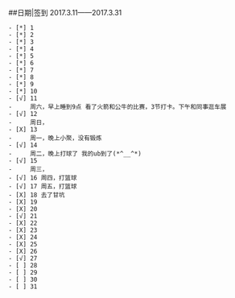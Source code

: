 ##日期|签到
2017.3.11——2017.3.31

    - [*] 1
    - [*] 2
    - [*] 3
    - [*] 4
    - [*] 5
    - [*] 6
    - [*] 7
    - [*] 8
    - [*] 9
    - [*] 10
    - [√] 11 
    -     周六，早上睡到9点 看了火箭和公牛的比赛，3节打卡。下午和同事逛车展
    - [√] 12 
    -     周日，
    - [X] 13
    -     周一，晚上小聚，没有锻炼
    - [√] 14
    -     周二，晚上打球了 我的ub到了(*^__^*)
    - [√] 15
    -     周三，
    - [√] 16 周四，打篮球
    - [√] 17 周五，打篮球
    - [X] 18 去了甘坑
    - [X] 19 
    - [X] 20
    - [√] 21 
    - [X] 22
    - [X] 23
    - [X] 24
    - [X] 25
    - [X] 26
    - [√] 27
    - [ ] 28
    - [ ] 29
    - [ ] 30
    - [ ] 31
